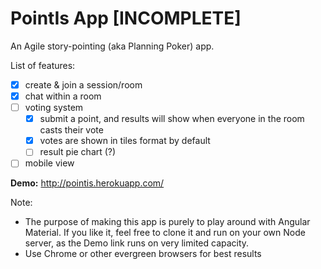 # PointIs App [INCOMPLETE]

An Agile story-pointing (aka Planning Poker) app. 

List of features:
- [x] create & join a session/room
- [x] chat within a room
- [ ] voting system
  - [x] submit a point, and results will show when everyone in the room casts their vote
  - [x] votes are shown in tiles format by default
  - [ ] result pie chart (?)
- [ ] mobile view

**Demo:** http://pointis.herokuapp.com/


Note: 
- The purpose of making this app is purely to play around with Angular Material. If you like it, feel free to clone it and run on your own Node server, as the Demo link runs on very limited capacity.
- Use Chrome or other evergreen browsers for best results
